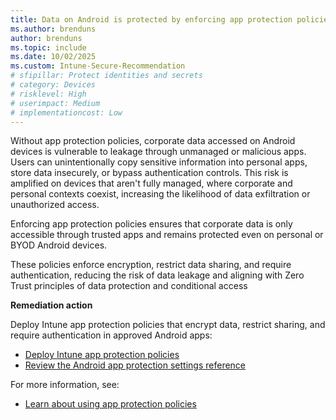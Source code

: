 ```yaml
---
title: Data on Android is protected by enforcing app protection policies
ms.author: brenduns
author: brenduns
ms.topic: include
ms.date: 10/02/2025
ms.custom: Intune-Secure-Recommendation
# sfipillar: Protect identities and secrets
# category: Devices
# risklevel: High
# userimpact: Medium
# implementationcost: Low
---
```

Without app protection policies, corporate data accessed on Android devices is vulnerable to leakage through unmanaged or malicious apps. Users can unintentionally copy sensitive information into personal apps, store data insecurely, or bypass authentication controls. This risk is amplified on devices that aren't fully managed, where corporate and personal contexts coexist, increasing the likelihood of data exfiltration or unauthorized access.

Enforcing app protection policies ensures that corporate data is only accessible through trusted apps and remains protected even on personal or BYOD Android devices. 

These policies enforce encryption, restrict data sharing, and require authentication, reducing the risk of data leakage and aligning with Zero Trust principles of data protection and conditional access

**Remediation action**

Deploy Intune app protection policies that encrypt data, restrict sharing, and require authentication in approved Android apps:  
- [Deploy Intune app protection policies](/intune/intune-service/apps/app-protection-policies#create-an-iosipados-or-android-app-protection-policy)
- [Review the Android app protection settings reference](/intune/intune-service/apps/app-protection-policy-settings-android)

For more information, see:  
- [Learn about using app protection policies](/intune/intune-service/apps/app-protection-policy)